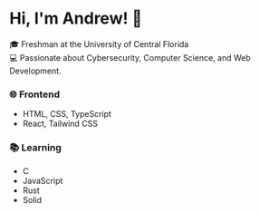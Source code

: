 # Hi, I'm Andrew! 👋  

🎓 Freshman at the University of Central Florida  
💻 Passionate about Cybersecurity, Computer Science, and Web Development.  

### 🌐 Frontend  
- HTML, CSS, TypeScript  
- React, Tailwind CSS  

### 📚 Learning
- C
- JavaScript
- Rust
- Solid
